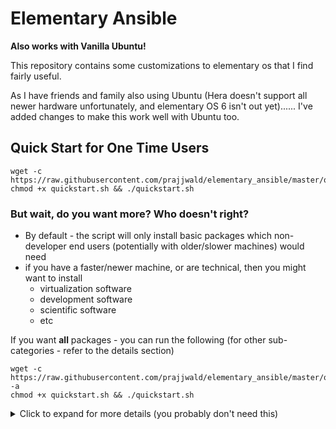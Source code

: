 

# Elementary Ansible

**Also works with Vanilla Ubuntu!**

This repository contains some customizations to elementary os that I find fairly useful.

As I have friends and family also using Ubuntu (Hera doesn't support all newer hardware unfortunately, and elementary OS 6 isn't out yet)...... I've added changes to make this work well with Ubuntu too.

## Quick Start for One Time Users

```
wget -c https://raw.githubusercontent.com/prajjwald/elementary_ansible/master/quickstart/quickstart.sh
chmod +x quickstart.sh && ./quickstart.sh
```

### But wait, do you want more? Who doesn't right?

- By default - the script will only install basic packages which non-developer end users (potentially with older/slower machines) would need
- if you have a faster/newer machine, or are technical, then you might want to install
  - virtualization software
  - development software
  - scientific software
  - etc

If you want **all** packages - you can run the following (for other sub-categories - refer to the details section)

```
wget -c https://raw.githubusercontent.com/prajjwald/elementary_ansible/master/quickstart/quickstart.sh -a
chmod +x quickstart.sh && ./quickstart.sh
```

<details>
  <summary>Click to expand for more details (you probably don't need this)</summary>

## Quick Start for Normal Users

```bash
sudo apt install -y git &&\
git clone https://github.com/prajjwald/elementary_ansible.git &&\
cd elementary_ansible &&\
./launcher.sh
```

## Goals

There are several goals I have in creating/maintaining this repository

* Having a quick way to get my elementary OS (re)installation get restored to a useful state for myself with minimal user interaction
* Allowing me to get new elementary installations of family and friends to a similarly 'usable' state, with certain programs, fonts, setups, etc. already in place
* Allowing me to share ideas with anyone else who might be interested

## Repository Organization

The repository can be broken down roughly as:

- the **launcher.sh** script, which you can use as a one-stop shop to install ansible and launch the playbooks
- Ansible Playbooks:
  - **elementary.yml** - master playbook
    - **elementary_packages.yml** - adds various apt repositories, and installs various packages
    - **elementary_desktop_config.yml** 
      - modifies dock items to add some useful applications to the dock (while removing some)
      - modifies keyboard shortcuts for:
        - window tiling - to more closely mimic windows 10 shortcuts (win+left/right tile windows left/right, win + ctrl + left/right change desktops)
    - ads the Nepali Keyboard layout so you can easily switch layouts using Alt + Shift

### Packages

### Elementary Packages

- planner - todo client with todoist (optional) integration
- bookworm - ebook reader
- palaura - dictionary
- screenrec - screen recorder
- notejot - sticky notes

### General Packages

- firefox
- brave

### Cloud Storage

- dropbox
- nextcloud client

### Development

- vscode
- clang/llvm/g++/make etc toolkit
- golang
- python
- git
- ...

### Entertainment/Social

- spotify
- viber
- caprine
- steam

### Productivity

- mailspring
- freeoffice
- typora

### Command Line / Power Tools

- pass
- snap
- screen
- gvim
- hackmyresume and dependencies
- ...

### Encryption

- cryfs
- encfs

### Virtualization

- docker, docker-compose
- lxd

## TODO

- Allow configurability of groups of tasks to carry out, e.g.
  - Basic Packages
  - Development + Virtualization + Power Tools
  - Desktop (Re)Configuration
  - VSCode addons installation
    
    </details>
